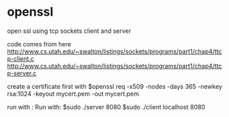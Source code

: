 # openssl

open ssl using tcp sockets 
client and server 

code comes from here 
http://www.cs.utah.edu/~swalton/listings/sockets/programs/part1/chap4/ttcp-client.c
http://www.cs.utah.edu/~swalton/listings/sockets/programs/part1/chap4/ttcp-server.c

create a certificate first with 
$openssl req -x509 -nodes -days 365 -newkey rsa:1024 -keyout mycert.pem -out mycert.pem

run with : 
Run with:
$sudo ./server 8080
$sudo ./client localhost 8080 

